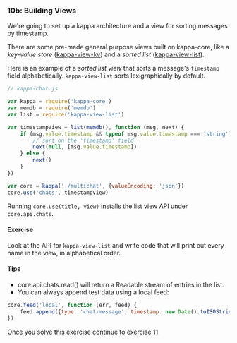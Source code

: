 ### 10b: Building Views

We're going to set up a kappa architecture and a view for sorting messages by timestamp.

There are some pre-made general purpose views built on kappa-core, like a *key-value store* ([kappa-view-kv](https://github.com/noffle/kappa-view-kv)) and a *sorted list* ([kappa-view-list](https://github.com/noffle/kappa-view-list)).

Here is an example of a *sorted list view* that sorts a message's `timestamp` field alphabetically. `kappa-view-list` sorts lexigraphically by default.

```js
// kappa-chat.js

var kappa = require('kappa-core')
var memdb = require('memdb')
var list = require('kappa-view-list')

var timestampView = list(memdb(), function (msg, next) {
    if (msg.value.timestamp && typeof msg.value.timestamp === 'string') {
        // sort on the 'timestamp' field
        next(null, [msg.value.timestamp])
    } else {
        next()
    }
})

var core = kappa('./multichat', {valueEncoding: 'json'})
core.use('chats', timestampView)
```

Running `core.use(title, view)` installs the list view API under `core.api.chats`.

#### Exercise

Look at the API for `kappa-view-list` and write code that will print out every name in the view, in alphabetical order.

#### Tips

- core.api.chats.read() will return a Readable stream of entries in the list.
- You can always append test data using a local feed:

```js
core.feed('local', function (err, feed) {
    feed.append({type: 'chat-message', timestamp: new Date().toISOString() })
})
```

Once you solve this exercise continue to [exercise 11](11.html)

